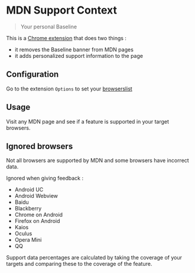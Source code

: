 # MDN Support Context

> Your personal Baseline

This is a [Chrome extension](https://chrome.google.com/webstore/detail/support-context/dcbelpbochjfadialnomdpnndkmmlpfo?hl=en&authuser=1) that does two things :
- it removes the Baseline banner from MDN pages
- it adds personalized support information to the page

## Configuration

Go to the extension `Options` to set your [browserslist](https://browsersl.ist)

## Usage

Visit any MDN page and see if a feature is supported in your target browsers.

## Ignored browsers

Not all browsers are supported by MDN and some browsers have incorrect data.

Ignored when giving feedback :
- Android UC
- Android Webview
- Baidu
- Blackberry
- Chrome on Android
- Firefox on Android
- Kaios
- Oculus
- Opera Mini
- QQ

Support data percentages are calculated by taking the coverage of your targets and comparing these to the coverage of the feature.
